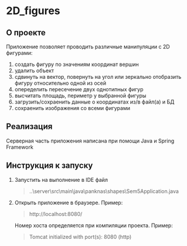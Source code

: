 # 2D_figures
## О проекте
Приложение позволяет проводить различные манипуляции с 2D фигурами: 
1. создать фигуру по значениям координат вершин
2. удалить объект
3. сдвинуть на вектор, повернуть на угол или зеркально отобразить фигуру относительно одной из осей
4. опеределить пересечение двух однотипных фигур
5. высчитать площадь, периметр у выбранной фигуры
6. загрузить/сохраенить данные о координатах из/в файл(а) и БД
7. сохраенить изображения со всеми фигурами
## Реализация
Серверная часть приложения написана при помощи Java и Spring Framework
## Инструкция к запуску
1. Запустить на выполнение в IDE файл <blockquote>..\server\src\main\java\panknas\shapes\Sem5Application.java</blockquote>
2. Открыть приложение в браузере. Пример: <blockquote>http://localhost:8080/</blockquote>
Номер хоста определяется при компиляции проекта. Пример: <blockquote>Tomcat initialized with port(s): 8080 (http)</blockquote>
